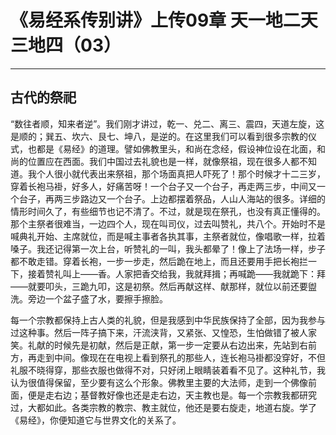# 《易经系传别讲》上传09章 天一地二天三地四（03）

------

## 古代的祭祀

“数往者顺，知来者逆”。我们刚才讲过，乾一、兑二、离三、震四，天道左旋，这是顺的；巽五、坎六、艮七、坤八，是逆的。在这里我们可以看到很多宗教的仪式，也都是《易经》的道理。譬如佛教里头，和尚在念经，假设神位设在北面，和尚的位置应在西面。我们中国过去礼貌也是一样，就像祭祖，现在很多人都不知道。我个人很小就代表出来祭祖，那个场面真把人吓死了！那个时候才十二三岁，穿着长袍马褂，好多人，好痛苦呀！一个台子又一个台子，再走两三步，中间又一个台子，再两三步路边又一个台子。上边都摆着祭品，人山人海站的很多。详细的情形时间久了，有些细节也记不清了。不过，就是现在祭孔，也没有真正懂得的。那个主祭者很难当，一边四个人，现在叫司仪，过去叫赞礼，共八个。开始时不是喊典礼开始、主席就位，而是喊主事者各执其事，主祭者就位，像唱歌一样，拉着嗓子。我还记得第一次上台，听赞礼的一叫，我头都晕了！像上了法场一样，步子都不敢走错。穿着长袍，一步一步走，然后跪在地上，而且还要用手把长袍拦一下，接着赞礼叫上——香。人家把香交给我，我就拜揖；再喊跪——我就跪下：拜——就要叩头，三跪九叩，这是初祭。然后再献这样、献那样，就位以前还要盥洗。旁边一个盆子盛了水，要擦手擦脸。

每一个宗教都保持上古人类的礼貌，但是我感到中华民族保持了全部，因为我参与过这种事。然后一阵子搞下来，汗流浃背，又紧张、又惶恐，生怕做错了被人家笑。礼献的时候先是初献，然后是正献，第一步一定要从右边出来，先站到右前方，再走到中间。像现在在电视上看到祭孔的那些人，连长袍马褂都没穿好，不但礼服不晓得穿，那些衣服也做得不对，只好闭上眼睛装着看不见了。这种礼节，我认为很值得保留，至少要有这么个形象。佛教里主要的大法师，走到一个佛像前面，便是走右边；基督教好像也还是走右边，天主教也是。每一个宗教我都研究过，大都如此。各类宗教的教宗、教主就位，他还是要右旋走，地道右旋。学了《易经》，你便知道它与世界文化的关系了。